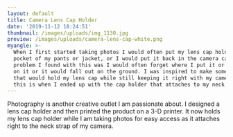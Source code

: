 ```yaml
---
layout: default
title: Camera Lens Cap Holder
date: '2019-11-12 18:24:51'
thumbnail: /images/uploads/img_1130.jpg
preview: /images/uploads/camera-lens-cap-white.png
myangle: >-
  When I first started taking photos I would often put my lens cap holder in the
  pocket of my pants or jacket, or I would put it back in the camera case. One
  problem I found with this was I would often forget where I put it or I'd sit
  on it or it would fall out on the ground. I was inspired to make something
  that would hold my lens cap while still keeping it right with my camera and
  this is when I ended up with the cap holder that attaches to my neck strap.
---
```

Photography is another creative outlet I am passionate about. I designed a lens cap holder and then printed the product on a 3-D printer. It now holds my lens cap holder while I am taking photos for easy access as it attaches right to the neck strap of my camera.
